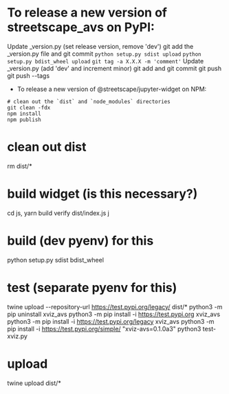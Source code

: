 # To release a new version of streetscape_avs on PyPI:

Update _version.py (set release version, remove 'dev')
git add the _version.py file and git commit
`python setup.py sdist upload`
`python setup.py bdist_wheel upload`
`git tag -a X.X.X -m 'comment'`
Update _version.py (add 'dev' and increment minor)
git add and git commit
git push
git push --tags

- To release a new version of @streetscape/jupyter-widget on NPM:

```
# clean out the `dist` and `node_modules` directories
git clean -fdx
npm install
npm publish
```


# clean out dist
rm dist/*

# build widget (is this necessary?)
cd js, yarn build
verify dist/index.js
j
# build (dev pyenv) for this
python setup.py sdist bdist_wheel

# test (separate pyenv for this)
twine upload --repository-url https://test.pypi.org/legacy/ dist/*
python3 -m pip uninstall xviz_avs
python3 -m pip install -i https://test.pypi.org xviz_avs
python3 -m pip install -i https://test.pypi.org/legacy xviz_avs
python3 -m pip install -i https://test.pypi.org/simple/ "xviz-avs=0.1.0a3"
python3 test-xviz.py 

# upload
twine upload dist/*
